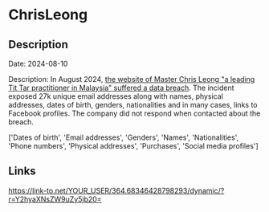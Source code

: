 # ChrisLeong

## Description

Date: 2024-08-10

Description:
In August 2024, <a href="https://x.com/DarkWebInformer/status/1822330521147376007" target="_blank" rel="noopener">the website of Master Chris Leong &quot;a leading Tit Tar practitioner in Malaysia&quot; suffered a data breach</a>. The incident exposed 27k unique email addresses along with names, physical addresses, dates of birth, genders, nationalities and in many cases, links to Facebook profiles. The company did not respond when contacted about the breach.


['Dates of birth', 'Email addresses', 'Genders', 'Names', 'Nationalities', 'Phone numbers', 'Physical addresses', 'Purchases', 'Social media profiles']

## Links

https://link-to.net/YOUR_USER/364.68346428798293/dynamic/?r=Y2hyaXNsZW9uZy5jb20=